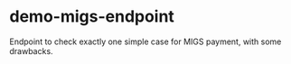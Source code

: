 # demo-migs-endpoint
Endpoint to check exactly one simple case for MIGS payment, with some drawbacks.
